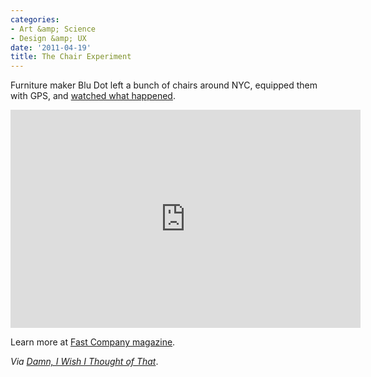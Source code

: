 ```yaml
---
categories:
- Art &amp; Science
- Design &amp; UX
date: '2011-04-19'
title: The Chair Experiment
---
```


Furniture maker Blu Dot left a bunch of chairs around NYC, equipped them with GPS, and <a href="https://www.youtube.com/watch?v=rpZ2lahHzL4">watched what happened</a>.

<p align="center"><iframe title="YouTube video player" width="560" height="349" src="https://www.youtube.com/embed/rpZ2lahHzL4?rel=0" frameborder="0" allowfullscreen></iframe></p>

Learn more at <a href="http://www.fastcompany.com/blog/michael-cannell/cannell/curbside-marketing-blu-dot-drop-free-chairs-sidewalk-and-track-takers">Fast Company magazine</a>.

<em>Via <a href="http://www.damniwish.com/2011/04/what-would-happen-if-we-left-a-bunch-of-chairs-all-over-new-york-free-for-the-taking.html">Damn, I Wish I Thought of That</a></em>.